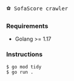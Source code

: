 <kbd>:soccer: SofaScore crawler </kbd>

### Requirements
- Golang >= 1.17
  
### Instructions
```bash
$ go mod tidy
$ go run .
```

